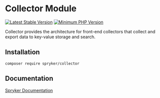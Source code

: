 # Collector Module
[![Latest Stable Version](https://poser.pugx.org/spryker/collector/v/stable.svg)](https://packagist.org/packages/spryker/collector)
[![Minimum PHP Version](https://img.shields.io/badge/php-%3E%3D%208.2-8892BF.svg)](https://php.net/)

Collector provides the architecture for front-end collectors that collect and export data to key-value storage and search.

## Installation

```
composer require spryker/collector
```

## Documentation

[Spryker Documentation](https://docs.spryker.com)
